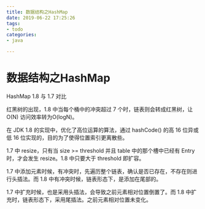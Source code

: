 ```yaml
---
title: 数据结构之HashMap
date: 2019-06-22 17:25:26
tags:
- todo
categories:
- java

---
```


# 数据结构之HashMap

HashMap 1.8 与 1.7 对比

红黑树的出现，1.8 中当每个桶中的冲突超过 7 个时，链表则会转成红黑树，让 O(N) 访问效率转为O(logN)。

在 JDK 1.8 的实现中，优化了高位运算的算法，通过 hashCode() 的高 16 位异或低 16 位实现的，目的为了使得位置索引更离散些。

1.7 中 resize，只有当 size >= threshold 并且 table 中的那个槽中已经有 Entry 时，才会发生 resize。1.8 中只要大于 threshold 即扩容。

1.7 中添加元素时候，有冲突时，先遍历整个链表，确认是否已存在，不存在则进行头插法。而 1.8 中有冲突时候，链表形态下，是添加在尾部的。

1.7 中扩充时候，也是采用头插法，会导致之前元素相对位置倒置了。而 1.8 中扩充时，链表形态下，采用尾插法。之前元素相对位置未变化。



